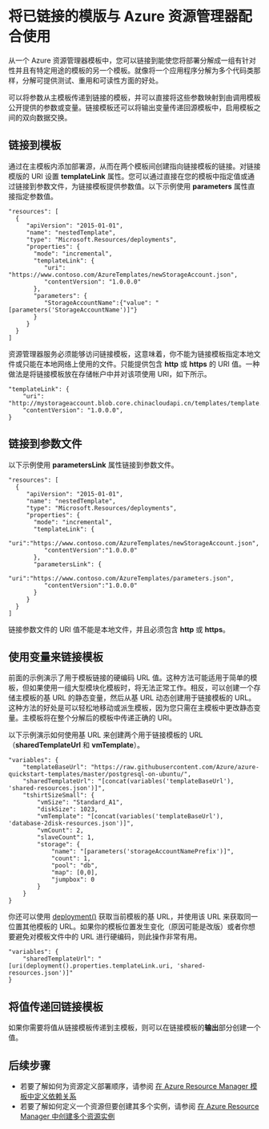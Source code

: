 <properties
   pageTitle="将已链接的模版与 Azure 资源管理器配合使用"
   description="介绍如何使用 Azure 资源管理器模板中的链接模板创建一个模块化的模板的解决方案。演示如何传递参数值、指定参数文件和动态创建的 URL。"
   services="azure-resource-manager"
   documentationCenter="na"
   authors="tfitzmac"
   manager="wpickett"
   editor=""/>

<tags
   ms.service="azure-resource-manager"
   ms.date="04/04/2016"
   wacn.date="05/05/2016"/>

# 将已链接的模版与 Azure 资源管理器配合使用

从一个 Azure 资源管理器模板中，您可以链接到能使您将部署分解成一组有针对性并且有特定用途的模板的另一个模板。就像将一个应用程序分解为多个代码类那样，分解可提供测试、重用和可读性方面的好处。

可以将参数从主模板传递到链接的模板，并可以直接将这些参数映射到由调用模板公开提供的参数或变量。链接模板还可以将输出变量传递回源模板中，启用模板之间的双向数据交换。

## 链接到模板

通过在主模板内添加部署源，从而在两个模板间创建指向链接模板的链接。对链接模版的 URI 设置 **templateLink** 属性。您可以通过直接在您的模板中指定值或通过链接到参数文件，为链接模板提供参数值。以下示例使用 **parameters** 属性直接指定参数值。

    "resources": [ 
      { 
         "apiVersion": "2015-01-01", 
         "name": "nestedTemplate", 
         "type": "Microsoft.Resources/deployments", 
         "properties": { 
           "mode": "incremental", 
           "templateLink": {
              "uri": "https://www.contoso.com/AzureTemplates/newStorageAccount.json",
              "contentVersion": "1.0.0.0"
           }, 
           "parameters": { 
              "StorageAccountName":{"value": "[parameters('StorageAccountName')]"} 
           } 
         } 
      } 
    ] 

资源管理器服务必须能够访问链接模板，这意味着，你不能为链接模板指定本地文件或只能在本地网络上使用的文件。只能提供包含 **http** 或 **https** 的 URI 值。一种做法是将链接模板放在存储帐户中并对该项使用 URI，如下所示。

    "templateLink": {
        "uri": "http://mystorageaccount.blob.core.chinacloudapi.cn/templates/template.json",
        "contentVersion": "1.0.0.0",
    }


## 链接到参数文件

以下示例使用 **parametersLink** 属性链接到参数文件。

    "resources": [ 
      { 
         "apiVersion": "2015-01-01", 
         "name": "nestedTemplate", 
         "type": "Microsoft.Resources/deployments", 
         "properties": { 
           "mode": "incremental", 
           "templateLink": {
              "uri":"https://www.contoso.com/AzureTemplates/newStorageAccount.json",
              "contentVersion":"1.0.0.0"
           }, 
           "parametersLink": { 
              "uri":"https://www.contoso.com/AzureTemplates/parameters.json",
              "contentVersion":"1.0.0.0"
           } 
         } 
      } 
    ] 

链接参数文件的 URI 值不能是本地文件，并且必须包含 **http** 或 **https**。

## 使用变量来链接模板

前面的示例演示了用于模板链接的硬编码 URL 值。这种方法可能适用于简单的模板，但如果使用一组大型模块化模板时，将无法正常工作。相反，可以创建一个存储主模板的基 URL 的静态变量，然后从基 URL 动态创建用于链接模板的 URL。这种方法的好处是可以轻松地移动或派生模板，因为您只需在主模板中更改静态变量。主模板将在整个分解后的模板中传递正确的 URI。

以下示例演示如何使用基 URL 来创建两个用于链接模板的 URL（**sharedTemplateUrl** 和 **vmTemplate**）。

    "variables": {
        "templateBaseUrl": "https://raw.githubusercontent.com/Azure/azure-quickstart-templates/master/postgresql-on-ubuntu/",
        "sharedTemplateUrl": "[concat(variables('templateBaseUrl'), 'shared-resources.json')]",
        "tshirtSizeSmall": {
            "vmSize": "Standard_A1",
            "diskSize": 1023,
            "vmTemplate": "[concat(variables('templateBaseUrl'), 'database-2disk-resources.json')]",
            "vmCount": 2,
            "slaveCount": 1,
            "storage": {
                "name": "[parameters('storageAccountNamePrefix')]",
                "count": 1,
                "pool": "db",
                "map": [0,0],
                "jumpbox": 0
            }
        }
    }

你还可以使用 [deployment()](/documentation/articles/resource-group-template-functions/#deployment) 获取当前模板的基 URL，并使用该 URL 来获取同一位置其他模板的 URL。如果你的模板位置发生变化（原因可能是改版）或者你想要避免对模板文件中的 URL 进行硬编码，则此操作非常有用。

    "variables": {
        "sharedTemplateUrl": "[uri(deployment().properties.templateLink.uri, 'shared-resources.json')]"
    }

## 将值传递回链接模板

如果你需要将值从链接模板传递到主模板，则可以在链接模板的**输出**部分创建一个值。

## 后续步骤
- 若要了解如何为资源定义部署顺序，请参阅 [在 Azure Resource Manager 模板中定义依赖关系](/documentation/articles/resource-group-define-dependencies)
- 若要了解如何定义一个资源但要创建其多个实例，请参阅 [在 Azure Resource Manager 中创建多个资源实例](/documentation/articles/resource-group-create-multiple)

<!---HONumber=Mooncake_0425_2016-->
